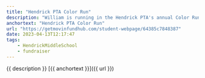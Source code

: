 ```yaml
---
title: "Hendrick PTA Color Run"
description: "William is running in the Hendrick PTA's annual Color Run. Would you consider sponsoring him?"
anchortext: "Hendrick PTA Color Run"
url: "https://getmovinfundhub.com/student-webpage/64385c7848387"
date: 2023-04-13T12:17:47
tags:
    - HendrickMiddleSchool
    - fundraiser
---
```

{{ description }} [{{ anchortext }}]({{ url }})